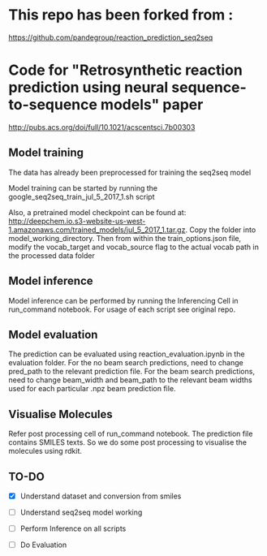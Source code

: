 # This repo has been forked from :
https://github.com/pandegroup/reaction_prediction_seq2seq

# Code for "Retrosynthetic reaction prediction using neural sequence-to-sequence models" paper
http://pubs.acs.org/doi/full/10.1021/acscentsci.7b00303



## Model training
The data has already been preprocessed for training the seq2seq model

Model training can be started by running the google_seq2seq_train_jul_5_2017_1.sh script

Also, a pretrained model checkpoint can be found at: http://deepchem.io.s3-website-us-west-1.amazonaws.com/trained_models/jul_5_2017_1.tar.gz. Copy the folder into model_working_directory. Then from within the train_options.json file, modify the vocab_target and vocab_source flag to the actual vocab path in the processed data folder

## Model inference
Model inference can be performed by running the Inferencing Cell in run_command notebook.
For usage of each script see original repo.

## Model evaluation
The prediction can be evaluated using reaction_evaluation.ipynb in the evaluation folder. For the no beam search predictions, need to change pred_path to the relevant prediction file. For the beam search predictions, need to change beam_width and beam_path to the relevant beam widths used for each particular .npz beam prediction file. 

## Visualise Molecules

Refer post processing cell of run_command notebook.
The prediction file contains SMILES texts. So we do some post processing to visualise the molecules using rdkit.

## TO-DO
- [x] Understand dataset and conversion from smiles
- [ ] Understand seq2seq model working
- [ ] Perform Inference on all scripts
- [ ] Do Evaluation

